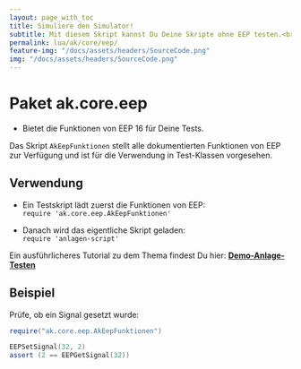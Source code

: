```yaml
---
layout: page_with_toc
title: Simuliere den Simulator!
subtitle: Mit diesem Skript kannst Du Deine Skripte ohne EEP testen.<br>Binde diese Skripte in ein Testskript ein und prüfe Deine Schaltungen.
permalink: lua/ak/core/eep/
feature-img: "/docs/assets/headers/SourceCode.png"
img: "/docs/assets/headers/SourceCode.png"
---
```


# Paket ak.core.eep

* Bietet die Funktionen von EEP 16 für Deine Tests.

Das Skript `AkEepFunktionen` stellt alle dokumentierten Funktionen von EEP zur Verfügung und ist für die Verwendung in Test-Klassen vorgesehen.

## Verwendung

* Ein Testskript lädt zuerst die Funktionen von EEP:<br>
  `require 'ak.core.eep.AkEepFunktionen'`

* Danach wird das eigentliche Skript geladen:<br>
  `require 'anlagen-script'`

Ein ausführlicheres Tutorial zu dem Thema findest Du hier: **[Demo-Anlage-Testen](../../../_anleitungen-fortgeschrittene/demo-anlage-testen.md)**

## Beispiel

Prüfe, ob ein Signal gesetzt wurde:

```lua
require("ak.core.eep.AkEepFunktionen")

EEPSetSignal(32, 2)
assert (2 == EEPGetSignal(32))
```
